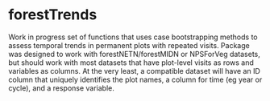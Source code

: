 # forestTrends
Work in progress set of functions that uses case bootstrapping methods to assess temporal trends in permanent plots with repeated visits. Package was designed to work with forestNETN/forestMIDN or NPSForVeg datasets, but should work with most datasets that have plot-level visits as rows and variables as columns. At the very least, a compatible dataset will have an ID column that uniquely identifies the plot names, a column for time (eg year or cycle), and a response variable. 
